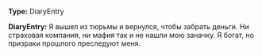 **Type:** DiaryEntry

**DiaryEntry:** Я вышел из тюрьмы и вернулся, чтобы забрать деньги. Ни страховая компания, ни мафия так и не нашли мою заначку. Я богат, но призраки прошлого преследуют меня.